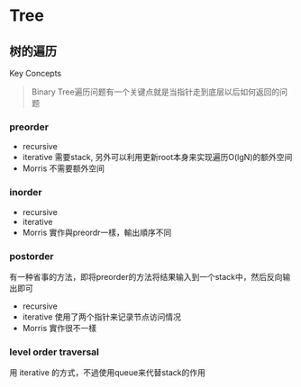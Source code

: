 # Tree
## 树的遍历
Key Concepts
> Binary Tree遍历问题有一个关键点就是当指针走到底层以后如何返回的问题

### preorder
* recursive
* iterative
需要stack, 另外可以利用更新root本身来实现遍历O(lgN)的额外空间
* Morris
不需要额外空间

### inorder
* recursive
* iterative
* Morris
實作與preordr一樣，輸出順序不同

### postorder
有一种省事的方法，即将preorder的方法将结果输入到一个stack中，然后反向输出即可
* recursive
* iterative
使用了两个指针来记录节点访问情况
* Morris
實作很不一樣


### level order traversal
用 iterative 的方式，不過使用queue来代替stack的作用

